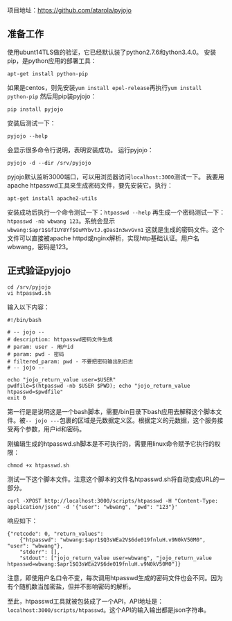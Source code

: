 项目地址：https://github.com/atarola/pyjojo
## 准备工作 ##
使用ubunt14TLS做的验证，它已经默认装了python2.7.6和ython3.4.0。
安装pip，是python应用的部署工具：
```
apt-get install python-pip
```
如果是centos，则先安装```yum install epel-release```再执行```yum install python-pip```
然后用pip装pyjojo：
```
pip install pyjojo
```
安装后测试一下：
```
pyjojo --help
```
会显示很多命令行说明，表明安装成功。
运行pyjojo：
```
pyjojo -d --dir /srv/pyjojo
```
pyjojo默认监听3000端口，可以用浏览器访问```localhost:3000```测试一下。
我要用apache htpasswd工具来生成密码文件，要先安装它。执行：
```
apt-get install apache2-utils
```
安装成功后执行一个命令测试一下：```htpasswd --help```
再生成一个密码测试一下：```htpasswd -nb wbwang 123```。系统会显示```wbwang:$apr1$GfIUY8Yf$OuMYbvtJ.gDasIn3wvGvn1```
这就是生成的密码文件。这个文件可以直接被apache httpd或nginx解析，实现http基础认证。用户名wbwang，密码是123。

## 正式验证pyjojo ##
```
cd /srv/pyjojo
vi htpasswd.sh
```
输入以下内容：
```
#!/bin/bash

# -- jojo --
# description: httpasswd密码文件生成
# param: user - 用户id
# param: pwd - 密码
# filtered_param: pwd - 不要把密码输出到日志
# -- jojo --

echo "jojo_return_value user=$USER"
pwdfile=$(htpasswd -nb $USER $PWD); echo "jojo_return_value htpasswd=$pwdfile"
exit 0
```
第一行是是说明这是一个bash脚本，需要/bin目录下bash应用去解释这个脚本文件。被```-- jojo ---```包裹的区域是元数据定义区。根据定义的元数据，这个服务接受两个参数，用户id和密码。

刚编辑生成的htpasswd.sh脚本是不可执行的，需要用linux命令赋予它执行的权限：
```
chmod +x htpasswd.sh
```
测试一下这个脚本文件。注意这个脚本的文件名htpasswd.sh将自动变成URL的一部分。
```
curl -XPOST http://localhost:3000/scripts/htpasswd -H "Content-Type: application/json" -d '{"user": "wbwang", "pwd": "123"}'
```
响应如下：
```
{"retcode": 0, "return_values": 
    {"htpasswd": "wbwang:$apr1$Q3sWEa2V$6de019fnluH.v9N0kV50M0", "user": "wbwang"}, 
    "stderr": [], 
    "stdout": ["jojo_return_value user=wbwang", "jojo_return_value htpasswd=wbwang:$apr1$Q3sWEa2V$6de019fnluH.v9N0kV50M0"]}
```
注意，即使用户名口令不变，每次调用htpasswd生成的密码文件也会不同。因为有个随机数当加密盐，但并不影响密码的解析。

至此，htpasswd工具就被包装成了一个API，API地址是：```localhost:3000/scripts/htpasswd```。这个API的输入输出都是json字符串。
